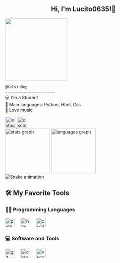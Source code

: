 <h2 align="center">Hi, I'm Lucito0635!👋</h2>

<div align="left">
  <img height="200" src="https://i.pinimg.com/originals/3c/01/50/3c0150ba740005b5f2265ad6db4832c7.gif">
  <p align="left">
    <code>@KelvinNep</code><br>
    -------------------------<br>
    💻 I'm a Student<br>
    🌟 Main languages: Python, Html, Css<br>
    🎵 Love music<br>
  </p>
</div>

<div align="left">
  <a href="https://www.instagram.com/svntnn17_/" target="_blank">
    <img src="https://img.shields.io/static/v1?message=Instagram&logo=instagram&label=&color=E4405F&logoColor=white&labelColor=&style=for-the-badge" height="35" alt="instagram logo">
  </a>
  <a href="https://discordapp.com/users/Nivxek#3865" target="_blank">
    <img src="https://img.shields.io/static/v1?message=Discord&logo=discord&label=&color=7289DA&logoColor=white&labelColor=&style=for-the-badge" height="35" alt="discord logo">
  </a>
</div>

<div align="left">
  <img src="https://github-readme-stats.vercel.app/api?username=KelvinNep&hide_title=false&hide_rank=false&show_icons=true&include_all_commits=true&count_private=true&disable_animations=false&theme=nord&locale=en&hide_border=false" height="144" alt="stats graph">
  <img src="https://github-readme-stats.vercel.app/api/top-langs?username=KelvinNep&locale=en&hide_title=false&layout=compact&card_width=320&langs_count=5&theme=nord&hide_border=false" height="144" alt="languages graph">
</div>

<img src="https://raw.githubusercontent.com/KelvinNep/KelvinNep/output/snake.svg" alt="Snake animation">

<h2 align="left">🛠️ My Favorite Tools</h2>

<h3 align="left">👨‍💻 Programming Languages</h3>

<div align="left">
  <img src="https://cdn.jsdelivr.net/gh/devicons/devicon/icons/python/python-original.svg" height="30" alt="python logo">
  <img width="12">
  <img src="https://cdn.jsdelivr.net/gh/devicons/devicon/icons/html5/html5-original.svg" height="30" alt="html5 logo">
  <img width="12">
  <img src="https://cdn.jsdelivr.net/gh/devicons/devicon/icons/css3/css3-original.svg" height="30" alt="css3 logo">
</div>

<h3 align="left">💻 Software and Tools</h3>

<div align="left">
  <img src="https://cdn.jsdelivr.net/gh/devicons/devicon/icons/git/git-original.svg" height="30" alt="git logo">
  <img width="12">
  <img src="https://cdn.jsdelivr.net/gh/devicons/devicon/icons/chrome/chrome-original.svg" height="30" alt="chrome logo">
  <img width="12">
  <img src="https://cdn.jsdelivr.net/gh/devicons/devicon/icons/vscode/vscode-original.svg" height="30" alt="vscode logo">
</div>
